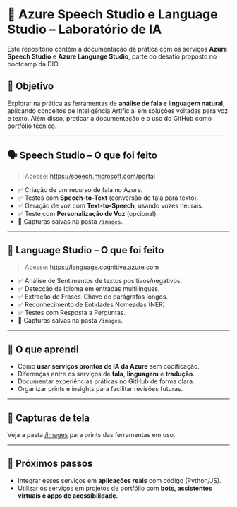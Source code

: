 # 🧠 Azure Speech Studio e Language Studio – Laboratório de IA

Este repositório contém a documentação da prática com os serviços **Azure Speech Studio** e **Azure Language Studio**, parte do desafio proposto no bootcamp da DIO.

## 🎯 Objetivo

Explorar na prática as ferramentas de **análise de fala e linguagem natural**, aplicando conceitos de Inteligência Artificial em soluções voltadas para voz e texto. Além disso, praticar a documentação e o uso do GitHub como portfólio técnico.

---

## 🗣️ Speech Studio – O que foi feito

> Acesse: https://speech.microsoft.com/portal

- ✅ Criação de um recurso de fala no Azure.
- ✅ Testes com **Speech-to-Text** (conversão de fala para texto).
- ✅ Geração de voz com **Text-to-Speech**, usando vozes neurais.
- ✅ Teste com **Personalização de Voz** (opcional).
- 📸 Capturas salvas na pasta `/images`.

---

## 📝 Language Studio – O que foi feito

> Acesse: https://language.cognitive.azure.com

- ✅ Análise de Sentimentos de textos positivos/negativos.
- ✅ Detecção de Idioma em entradas multilíngues.
- ✅ Extração de Frases-Chave de parágrafos longos.
- ✅ Reconhecimento de Entidades Nomeadas (NER).
- ✅ Testes com Resposta a Perguntas.
- 📸 Capturas salvas na pasta `/images`.

---

## 🧠 O que aprendi

- Como **usar serviços prontos de IA da Azure** sem codificação.
- Diferenças entre os serviços de **fala**, **linguagem** e **tradução**.
- Documentar experiências práticas no GitHub de forma clara.
- Organizar prints e insights para facilitar revisões futuras.

---

## 📸 Capturas de tela

Veja a pasta [/images](./images) para prints das ferramentas em uso.

---

## 🚀 Próximos passos

- Integrar esses serviços em **aplicações reais** com código (Python/JS).
- Utilizar os serviços em projetos de portfólio com **bots, assistentes virtuais e apps de acessibilidade**.
